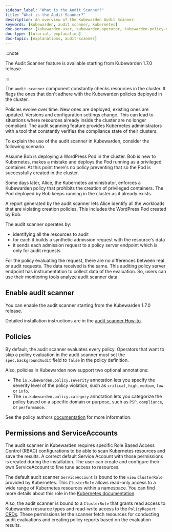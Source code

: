 ```yaml
---
sidebar_label: "What is the Audit Scanner?"
title: "What is the Audit Scanner?"
description: An overview of the Kubewarden Audit Scanner.
keywords: [kubewarden, audit scanner, kubernetes]
doc-persona: [kubewarden-user, kubewarden-operator, kubewarden-policy-developer, kubewarden-distributor, kubewarden-integrator]
doc-type: [tutorial, explanation]
doc-topic: [explanations, audit-scanner]
---
```


<head>
  <link rel="canonical" href="https://docs.kubewarden.io/explanations/audit-scanner"/>
</head>

:::note

The Audit Scanner feature is available starting from Kubewarden 1.7.0 release

:::

The `audit-scanner` component constantly checks resources in the cluster.
It flags the ones that don't adhere with the Kubewarden policies deployed in the cluster.

Policies evolve over time.
New ones are deployed, existing ones are updated.
Versions and configuration settings change.
This can lead to situations where resources already inside the cluster are no longer compliant.
The audit scanning feature provides Kubernetes administrators with a tool that constantly verifies the compliance state of their clusters.

To explain the use of the audit scanner in Kubewarden, consider the following scenario.

Assume Bob is deploying a WordPress Pod in the cluster.
Bob is new to Kubernetes, makes a mistake and deploys the Pod running as a privileged container.
At this point there's no policy preventing that so the Pod is
successfully created in the cluster.

Some days later, Alice, the Kubernetes administrator, enforces a Kubewarden policy that prohibits the creation of privileged containers.
The Pod deployed by Bob keeps running in the cluster as it already exists.

A report generated by the audit scanner lets Alice identify all the workloads that are violating creation policies.
This includes the WordPress Pod created by Bob.

The audit scanner operates by:

- identifying all the resources to audit
- for each it builds a synthetic admission request with the resource's data
- it sends each admission request to a policy server endpoint which is only for audit requests

For the policy evaluating the request,
there are no differences between real or audit requests.
The data received is the same.
This auditing policy server endpoint has instrumentation to collect data of the evaluation.
So, users can use their monitoring tools analyze audit scanner data.

## Enable audit scanner

You can enable the audit scanner starting from the Kubewarden 1.7.0 release.

Detailed installation instructions are in the
[audit scanner How-to](../howtos/audit-scanner).

## Policies

By default, the audit scanner evaluates every policy.
Operators that want to skip a policy evaluation in the audit scanner must set the `spec.backgroundAudit` field to `false` in the policy definition.

Also, policies in Kubewarden now support two optional annotations:

- The `io.kubewarden.policy.severity` annotation lets you specify the severity level of the policy violation, such as `critical`, `high`, `medium`, `low` or `info`.
- The `io.kubewarden.policy.category` annotation lets you categorize the policy based on a specific domain or purpose, such as `PSP`, `compliance`, or `performance`.

See the policy authors [documentation](../../writing-policies/index.md) for more information.

## Permissions and ServiceAccounts

The audit scanner in Kubewarden requires specific Role Based Access Control (RBAC) configurations to be able to scan Kubernetes resources and save the results.
A correct default Service Account with those permissions is created during the installation.
The user can create and configure their own ServiceAccount to fine tune access to resources.

The default audit scanner `ServiceAccount` is bound to the `view` `ClusterRole` provided by Kubernetes.
This `ClusterRole` allows read-only access to a wide range of Kubernetes resources within a namespace.
You can find more details about this role in the [Kubernetes documentation](https://kubernetes.io/docs/reference/access-authn-authz/rbac/#user-facing-roles).

Also, the audit scanner is bound to a `ClusterRole` that grants read access to Kubewarden resource types and read-write access to the `PolicyReport` [CRDs](policy-reports.md).
These permissions let the scanner fetch resources for conducting audit evaluations and creating policy reports based on the evaluation results.
